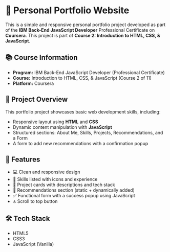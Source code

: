 # 💼 Personal Portfolio Website

This is a simple and responsive personal portfolio project developed as part of the **IBM Back-End JavaScript Developer** Professional Certificate on **Coursera**. This project is part of **Course 2: Introduction to HTML, CSS, & JavaScript**.

## 📚 Course Information

- **Program:** IBM Back-End JavaScript Developer (Professional Certificate)
- **Course:** Introduction to HTML, CSS, & JavaScript (Course 2 of 11)
- **Platform:** Coursera

## 📁 Project Overview

This portfolio project showcases basic web development skills, including:

- Responsive layout using **HTML** and **CSS**
- Dynamic content manipulation with **JavaScript**
- Structured sections: About Me, Skills, Projects, Recommendations, and a Form
- A form to add new recommendations with a confirmation popup

## 🚀 Features

- 💻 Clean and responsive design
- 🧠 Skills listed with icons and experience
- 📂 Project cards with descriptions and tech stack
- 📝 Recommendations section (static + dynamically added)
- ✅ Functional form with a success popup using JavaScript
- 🔝 Scroll to top button

## 🛠️ Tech Stack

- HTML5
- CSS3
- JavaScript (Vanilla)
